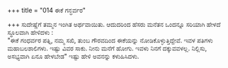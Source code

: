 +++
title = "014 ಈಕೆ ಗನ್ಧರ್ವರ"

+++
 ಸುದೇಷ್ಣೆಗೆ ತಮ್ಮನ ಇಂಗಿತ ಅರ್ಥವಾಯಿತು. ಆದುದರಿಂದ ಹೆಸರು ಮನೆತನ ಒಂದನ್ನೂ ಸರಿಯಾಗಿ ಹೇಳದೆ ಸ್ಥೂಲವಾಗಿ ಹೇಳಿದಳು :  
"ಈಕೆ ಗಂಧರ್ವರ ಪತ್ನಿ, ನಮ್ಮ ಸಖಿ, ತುಂಬ ಗೌರವದಿಂದ ಈಕೆಯನ್ನು ನೋಡಿಕೊಳ್ಳುತ್ತಿದ್ದೇವೆ. ಇವಳ ಪತಿಗಳು ಮಹಾಬಲಶಾಲಿಗಳು. ಇಷ್ಟು ವಿವರ ಸಾಕು. ನೀನು ಮನೆಗೆ ಹೋಗು. ಇವಳು ನಿನಗೆ ದಕ್ಕುವವಳಲ್ಲ. ನಿಲ್ಲಿಸು, ಅಸಭ್ಯವಾಗಿ ಏನೂ ಹೇಳಬೇಡ" ಇಷ್ಟು ಹೇಳಿ ಅವನನ್ನು ಕಳುಹಿಸಿದಳು.